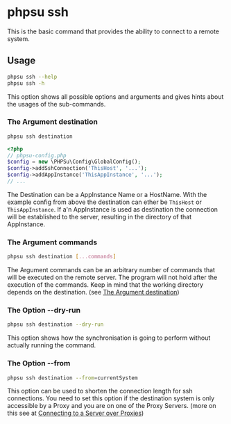 # phpsu ssh

This is the basic command that provides the ability to connect to a remote system.

## Usage

```bash
phpsu ssh --help
phpsu ssh -h
```

This option shows all possible options and arguments and gives hints about the usages of the sub-commands. 

### The Argument destination

```bash
phpsu ssh destination
```

```php
<?php
// phpsu-config.php
$config = new \PHPSu\Config\GlobalConfig();
$config->addSshConnection('ThisHost', '...');
$config->addAppInstance('ThisAppInstance', '...');
// ...
```

The Destination can be a AppInstance Name or a HostName. 
With the example config from above the destination can ether be ``ThisHost``  or ``ThisAppInstance``.
If a'n AppInstance is used as destination the connection will be established to the server, 
resulting in the directory of that AppInstance.

### The Argument commands

```bash
phpsu ssh destination [...commands]
```

The Argument commands can be an arbitrary number of commands that will be executed on the remote server.
The program will not hold after the execution of the commands. 
Keep in mind that the working directory depends on the destination. (see [The Argument destination](Ssh.md#the-argument-destination))

### The Option --dry-run

```bash
phpsu ssh destination --dry-run
``` 

This option shows how the synchronisation is going to perform without actually running the command.  

### The Option --from

```bash
phpsu ssh destination --from=currentSystem
``` 

This option can be used to shorten the connection length for ssh connections.
You need to set this option if the destination system is only accessible by a Proxy
and you are on one of the Proxy Servers. (more on this see at [Connecting to a Server over Proxies](../index.md#TODO)) 
